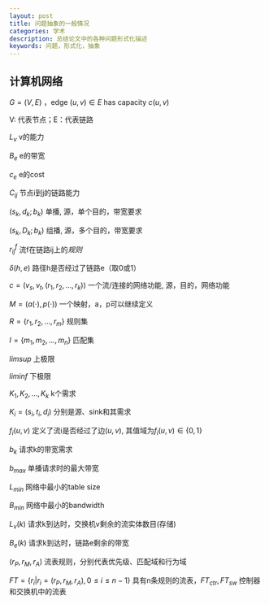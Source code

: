 ```yaml
---
layout: post
title: 问题抽象的一般情况
categories: 学术
description: 总结论文中的各种问题形式化描述
keywords: 问题，形式化，抽象
---
```


## 计算机网络

$G = (V, E)$  ，edge $(u, v)  \in E$  has capacity $c(u, v)$

V: 代表节点；E：代表链路

$L_{v}$	v的能力

$B_{e}$	e的带宽

$c_e$	e的cost

$C_{ij}$	节点i到j的链路能力

$(s_{k}, d_{k}; b_{k})$	单播,	源，单个目的，带宽要求

$(s_{k}, D_{k}; b_{k})$	组播,	源，多个目的，带宽要求

$r_{ij}^f$	流f在链路ij上的*规则*

$\delta(h,e)$	路径h是否经过了链路e（取0或1）

$c=(v_{s}, v_{t}, (r_{1}, r_{2}, ..., r_{k}))$	一个流/连接的网络功能,	源，目的，网络功能

$M=(a(\cdot), p(\cdot))$		一个映射，a，p可以继续定义

$R = \{ r_1, r_2, ... ,r_m \}$	规则集

$I = \{m_1, m_2, ..., m_n\}$	匹配集

$limsup$	上极限

$liminf$	下极限

${K_1, K_2, ..., K_k}$	k个需求

$K_i = (s_i, t_i, d_i)$	分别是源、sink和其需求

$f_i(u, v)$	定义了流i是否经过了边$(u, v)$, 其值域为$f_i(u, v) \in \{0, 1\}$	

$b_k$ 请求k的带宽需求

$b_{max}$	单播请求时的最大带宽

$L_{min}$	网络中最小的table size

$B_{min}$	网络中最小的bandwidth

$L_v(k)$ 	请求k到达时，交换机v剩余的流实体数目(存储)

$B_e(k)$	请求k到达时，链路e剩余的带宽

$(r_P, r_M, r_A)$	流表规则，分别代表优先级、匹配域和行为域

$FT = \{ r_i| r_i =(r_P, r_M, r_A), 0\le i\le n-1 \}$	具有n条规则的流表，$FT_{ctr}, FT_{sw}$	控制器和交换机中的流表

















